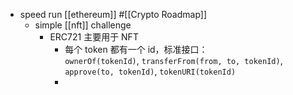 - speed run [[ethereum]] #[[Crypto Roadmap]]
	- simple [[nft]] challenge
		- ERC721 主要用于 NFT
			- 每个 token 都有一个 id，标准接口：`ownerOf(tokenId)`, `transferFrom(from, to, tokenId)`, `approve(to, tokenId)`, `tokenURI(tokenId)`
			-